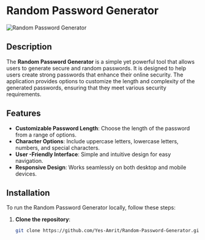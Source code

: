 # Random Password Generator

![Random Password Generator](https://via.placeholder.com/800x200.png?text=Random+Password+Generator)

## Description

The **Random Password Generator** is a simple yet powerful tool that allows users to generate secure and random passwords. It is designed to help users create strong passwords that enhance their online security. The application provides options to customize the length and complexity of the generated passwords, ensuring that they meet various security requirements.

## Features

- **Customizable Password Length**: Choose the length of the password from a range of options.
- **Character Options**: Include uppercase letters, lowercase letters, numbers, and special characters.
- **User -Friendly Interface**: Simple and intuitive design for easy navigation.
- **Responsive Design**: Works seamlessly on both desktop and mobile devices.

## Installation

To run the Random Password Generator locally, follow these steps:

1. **Clone the repository**:
   ```bash
   git clone https://github.com/Yes-Amrit/Random-Password-Generator.git
